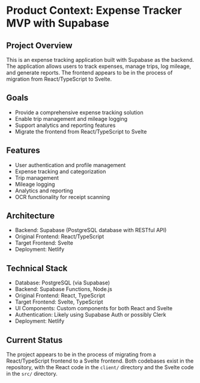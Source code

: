 # Product Context: Expense Tracker MVP with Supabase

## Project Overview
This is an expense tracking application built with Supabase as the backend. The application allows users to track expenses, manage trips, log mileage, and generate reports. The frontend appears to be in the process of migration from React/TypeScript to Svelte.

## Goals
- Provide a comprehensive expense tracking solution
- Enable trip management and mileage logging
- Support analytics and reporting features
- Migrate the frontend from React/TypeScript to Svelte

## Features
- User authentication and profile management
- Expense tracking and categorization
- Trip management
- Mileage logging
- Analytics and reporting
- OCR functionality for receipt scanning

## Architecture
- Backend: Supabase (PostgreSQL database with RESTful API)
- Original Frontend: React/TypeScript
- Target Frontend: Svelte
- Deployment: Netlify

## Technical Stack
- Database: PostgreSQL (via Supabase)
- Backend: Supabase Functions, Node.js
- Original Frontend: React, TypeScript
- Target Frontend: Svelte, TypeScript
- UI Components: Custom components for both React and Svelte
- Authentication: Likely using Supabase Auth or possibly Clerk
- Deployment: Netlify

## Current Status
The project appears to be in the process of migrating from a React/TypeScript frontend to a Svelte frontend. Both codebases exist in the repository, with the React code in the `client/` directory and the Svelte code in the `src/` directory.